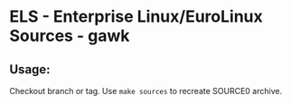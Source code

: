 # ELS - Enterprise Linux/EuroLinux Sources - gawk
 
## Usage:
  Checkout branch or tag. Use `make sources` to recreate  SOURCE0 archive.
